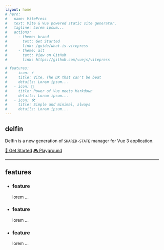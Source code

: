 ```yaml
---
layout: home
# hero:
#   name: VitePress
#   text: Vite & Vue powered static site generator.
#   tagline: Lorem ipsum...
#   actions:
#     - theme: brand
#       text: Get Started
#       link: /guide/what-is-vitepress
#     - theme: alt
#       text: View on GitHub
#       link: https://github.com/vuejs/vitepress

# features:
#   - icon: ⚡️
#     title: Vite, The DX that can't be beat
#     details: Lorem ipsum...
#   - icon: 🖖
#     title: Power of Vue meets Markdown
#     details: Lorem ipsum...
#   - icon: 🛠️
#     title: Simple and minimal, always
#     details: Lorem ipsum...
---
```


<script setup>
import Logo from './.vitepress/components/Logo.vue'
</script>

<main class="max-w-960px mx-auto px-32px">
  <section class="flex flex-col items-center justify-center pt-128px pb-168px">
    <h1 class="text-#ff7d00 text-6xl font-bold mt-8">
      <span class="text-0 hidden">delfin</span>
      <Logo />
    </h1>
    <p class="font-500 mt-6 mb-8">
      Delfin is a new generation of <code>SHARED-STATE</code> manager for Vue 3 application.
    </p>
    <div class="text-center">
      <a href="/introduction" class="btn !h-34px !leading-32px">📖 Get Started</a>
      <a href="/online-demos" class="btn !h-34px !leading-32px">🎮 Playground</a>
    </div>
  </section>

  <hr class="border-0 border-t border-$vp-c-gray-light-2 border-dashed opacity-70 mx-16" />

  <section class="pt-30px">
    <h2 class="font-600 text-2xl mt-16 mb-6 uppercase">features</h2>
    <ul class="flex gap-4">
      <li class="w-33.33% rounded-3 p-4 bg-$vp-c-bg-soft">
        <h3 class="uppercase font-500">feature</h3>
        <p>lorem ...</p>
      </li>
      <li class="w-33.33% rounded-3 p-4 bg-$vp-c-bg-soft">
        <h3 class="uppercase font-500">feature</h3>
        <p>lorem ...</p>
      </li>
      <li class="w-33.33% rounded-3 p-4 bg-$vp-c-bg-soft">
        <h3 class="uppercase font-500">feature</h3>
        <p>lorem ...</p>
      </li>
    </ul>
  </section>
</main>
